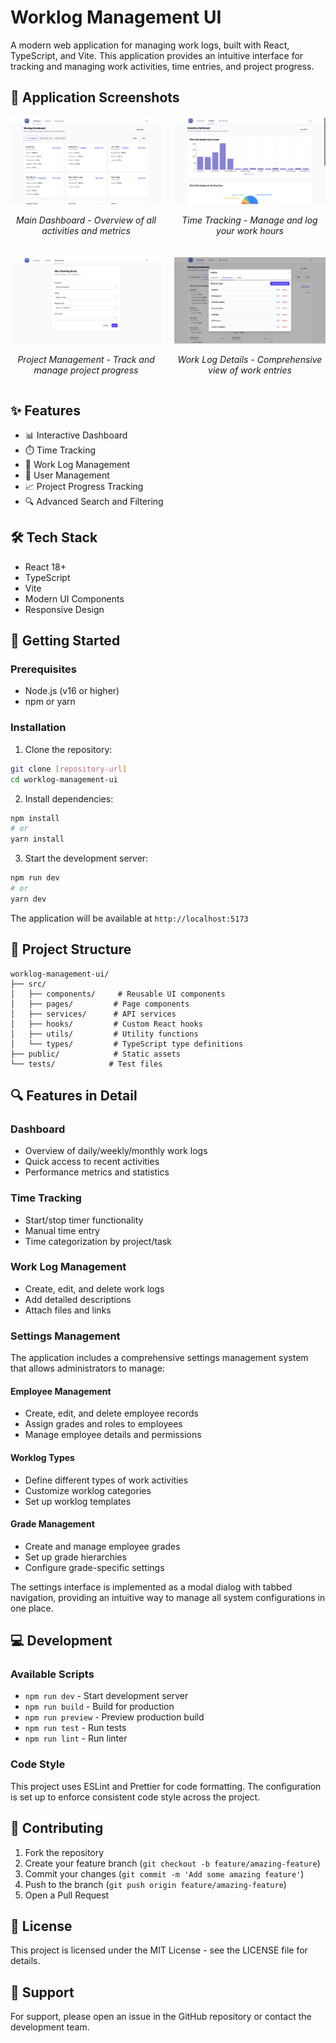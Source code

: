 # Worklog Management UI

A modern web application for managing work logs, built with React, TypeScript, and Vite. This application provides an intuitive interface for tracking and managing work activities, time entries, and project progress.

## 📸 Application Screenshots

<div style="display: grid; grid-template-columns: repeat(2, 1fr); gap: 20px; margin: 20px 0;">
  <div>
    <img src="readme_images/Screenshot%202025-05-30%20at%2002.21.36.png" alt="Dashboard View" width="100%"/>
    <p style="text-align: center;"><em>Main Dashboard - Overview of all activities and metrics</em></p>
  </div>
  <div>
    <img src="readme_images/Screenshot%202025-05-30%20at%2002.21.46.png" alt="Time Tracking Interface" width="100%"/>
    <p style="text-align: center;"><em>Time Tracking - Manage and log your work hours</em></p>
  </div>
  <div>
    <img src="readme_images/Screenshot%202025-05-30%20at%2002.21.53.png" alt="Project Management View" width="100%"/>
    <p style="text-align: center;"><em>Project Management - Track and manage project progress</em></p>
  </div>
  <div>
    <img src="readme_images/Screenshot%202025-05-30%20at%2002.22.21.png" alt="Detailed Work Log View" width="100%"/>
    <p style="text-align: center;"><em>Work Log Details - Comprehensive view of work entries</em></p>
  </div>
</div>

## ✨ Features

- 📊 Interactive Dashboard
- ⏱️ Time Tracking
- 📝 Work Log Management
- 👥 User Management
- 📈 Project Progress Tracking
- 🔍 Advanced Search and Filtering

## 🛠️ Tech Stack

- React 18+
- TypeScript
- Vite
- Modern UI Components
- Responsive Design

## 🚀 Getting Started

### Prerequisites

- Node.js (v16 or higher)
- npm or yarn

### Installation

1. Clone the repository:
```bash
git clone [repository-url]
cd worklog-management-ui
```

2. Install dependencies:
```bash
npm install
# or
yarn install
```

3. Start the development server:
```bash
npm run dev
# or
yarn dev
```

The application will be available at `http://localhost:5173`

## 📁 Project Structure

```
worklog-management-ui/
├── src/
│   ├── components/     # Reusable UI components
│   ├── pages/         # Page components
│   ├── services/      # API services
│   ├── hooks/         # Custom React hooks
│   ├── utils/         # Utility functions
│   └── types/         # TypeScript type definitions
├── public/            # Static assets
└── tests/            # Test files
```

## 🔍 Features in Detail

### Dashboard
- Overview of daily/weekly/monthly work logs
- Quick access to recent activities
- Performance metrics and statistics

### Time Tracking
- Start/stop timer functionality
- Manual time entry
- Time categorization by project/task

### Work Log Management
- Create, edit, and delete work logs
- Add detailed descriptions
- Attach files and links

### Settings Management
The application includes a comprehensive settings management system that allows administrators to manage:

#### Employee Management
- Create, edit, and delete employee records
- Assign grades and roles to employees
- Manage employee details and permissions

#### Worklog Types
- Define different types of work activities
- Customize worklog categories
- Set up worklog templates

#### Grade Management
- Create and manage employee grades
- Set up grade hierarchies
- Configure grade-specific settings

The settings interface is implemented as a modal dialog with tabbed navigation, providing an intuitive way to manage all system configurations in one place.

## 💻 Development

### Available Scripts

- `npm run dev` - Start development server
- `npm run build` - Build for production
- `npm run preview` - Preview production build
- `npm run test` - Run tests
- `npm run lint` - Run linter

### Code Style

This project uses ESLint and Prettier for code formatting. The configuration is set up to enforce consistent code style across the project.

## 🤝 Contributing

1. Fork the repository
2. Create your feature branch (`git checkout -b feature/amazing-feature`)
3. Commit your changes (`git commit -m 'Add some amazing feature'`)
4. Push to the branch (`git push origin feature/amazing-feature`)
5. Open a Pull Request

## 📄 License

This project is licensed under the MIT License - see the LICENSE file for details.

## 💬 Support

For support, please open an issue in the GitHub repository or contact the development team.
